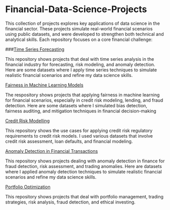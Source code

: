 # Financial-Data-Science-Projects

This collection of projects explores key applications of data science in the financial sector. These projects simulate real-world financial scenarios using public datasets, and were developed to strengthen both technical and analytical skills. Each repository focuses on a core financial challenge:

###[Time Series Forecasting](https://github.com/MiltonGreat/Time-Series-Forecasting)

This repository shows projects that deal with time series analysis in the financial industry for forecasting, risk modeling, and anomaly detection. Here are some datasets where I apply time series techniques to simulate realistic financial scenarios and refine my data science skills.

[Fairness in Machine Learning Models](https://github.com/MiltonGreat/Fairness-in-Machine-Learning-Models)

The respository shows projects that applying fairness in machine learning for financial scenarios, especially in credit risk modeling, lending, and fraud detection. Here are some datasets where I simulated bias detection, fairness auditing, and mitigation techniques in financial decision-making

[Credit Risk Modelling](https://github.com/MiltonGreat/Credit-Risk-Modelling)

This repository shows the use cases for applying credit risk regulatory requirements to credit risk models. I used various datasets that involve credit risk assessment, loan defaults, and financial modeling.

[Anomaly Detection in Financial Transactions](https://github.com/MiltonGreat/Anomaly-Detection-in-Financial)

This repository shows projects dealing with anomaly detection in finance for fraud detection, risk assessment, and trading anomalies. Here are datasets where I applied anomaly detection techniques to simulate realistic financial scenarios and refine my data science skills.

[Portfolio Optimization](https://github.com/MiltonGreat/Portfolio-Optimization)

This repository shows projects that deal with portfolio management, trading strategies, risk analysis, fraud detection, and ethical investing.
